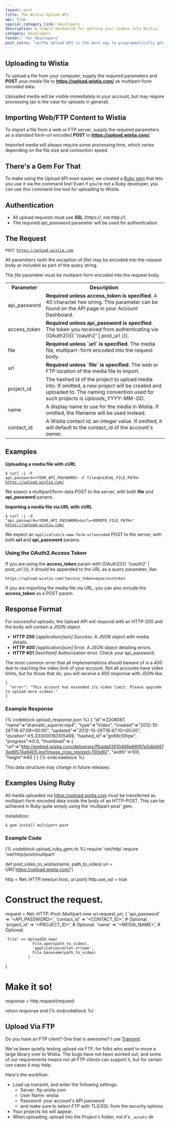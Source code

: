```yaml
---
layout: post
title: The Wistia Upload API
api: true
special_category_link: developers
description: A simple mechanism for getting your videos into Wistia.
category: Developers
footer: 'for_developers'
post_intro: "<p>The Upload API is the best way to programmatically get new videos and files into your Wistia account.</p><p>If you are looking to have site visitors upload content (something like <em>user generated content</em>) you should also check out <a href='/doc/upload-widget-specs'>Upload Widgets</a>.</p>"
---
```


## Uploading to Wistia

To upload a file from your computer, supply the required parameters and
**POST** your media file to **https://upload.wistia.com/** as multipart-form
encoded data.

Uploaded media will be visible immediately in your account, but may require
processing (as is the case for uploads in general).

## Importing Web/FTP Content to Wistia

To import a file from a web or FTP server, supply the required parameters as a
standard form-url encoded **POST** to **https://upload.wistia.com/**.

Imported media will always require some processing time, which varies depending
on the file size and connection speed.

## There's a Gem For That

To make using the Upload API even easier, we created a [Ruby
gem](https://github.com/wistia/wistia-uploader) that lets you use it via the
command line! Even if you're not a Ruby developer, you can use this command line
tool for uploading to Wistia.

## Authentication

* All upload requests must use **SSL** (*https://*, not *http://*).
* The required *api_password* parameter will be used for authentication.

## The Request

<code class="full_width">POST https://upload.wistia.com</code>

All parameters (with the exception of *file*) may be encoded into the request
body or included as part of the query string.

The *file* parameter must be multipart-form encoded into the request body.

<div><table>
  <tr>
    <th>Parameter</th>
    <th>Description</th>
  </tr>
  <tr>
    <td>api_password</td>
    <td> 
      <b>Required unless access_token is specified</b>.
      A 40 character hex string. This parameter can be found on the API page 
      in your Account Dashboard.
    </td>
  </tr>
  <tr>
    <td>access_token</td>
    <td> 
      <b>Required unless api_password is specified</b>.
      The token you received from authenticating via [OAuth2]({{ '/oauth2' | post_url }}).
    </td>
  </tr>
  <tr>
    <td>file</td>
    <td> 
      <b>Required unless `url` is specified</b>.
      The media file, multipart-form encoded into the request body.
    </td>
  </tr>
  <tr>
      <td>url</td>
      <td>
        <b>Required unless `file` is specified</b>.
        The web or FTP location of the media file to import.
      </td>
    </tr>
  <tr>
    <td>project_id</td>
    <td> 
      The hashed id of the project to upload media into. If omitted, a new
      project will be created and uploaded to. The naming convention used for
      such projects is <i>Uploads_YYYY-MM-DD</i>.
    </td>
  </tr>
  <tr>
    <td>name</td>
    <td> 
      A display name to use for the media in Wistia. If omitted, the filename
      will be used instead.
    </td>
  </tr>
  <tr>
    <td>contact_id</td>
    <td> 
      A Wistia contact id, an integer value. If omitted, it will default to the
      contact_id of the account's owner.
    </td>
  </tr>
</table></div>



## Examples

**Uploading a media file with cURL**

<code class="full_width">$ curl -i -F api_password=&lt;YOUR_API_PASSWORD&gt; -F file=@&lt;LOCAL_FILE_PATH&gt; https://upload.wistia.com/</code>

We expect a multipart/form-data POST to the server, with both **file** and
**api_password** params.

**Importing a media file via URL with cURL**

<code class="full_width">$ curl -i -d "api_password=&lt;YOUR_API_PASSWORD&gt;&amp;url=&lt;REMOTE_FILE_PATH&gt;" https://upload.wistia.com/</code>

We expect an `application/x-www-form-urlencoded` POST to the server, with both
**url** and **api_password** params.

### Using the OAuth2 Access Token

If you are using the **access_token** param with [OAuth2]({{ '/oauth2' | post_url }}),
it should be appended to the URL as a query parameter, like:

    https://upload.wistia.com/?access_token=myaccesstoken

If you are importing the media file via URL, you can also include the
**access_token** as a POST param.

## Response Format

For successful uploads, the Upload API will respond with an HTTP-200 and the
body will contain a JSON object.

  * **HTTP 200** *[application/json]* Success. A JSON object with media details.
  * **HTTP 400** *[application/json]* Error. A JSON object detailing errors.
  * **HTTP 401** *[text/html]* Authorization error. Check your api_password.

The most common error that all implementations should beware of is a 400 due 
to reaching the video limit of your account. Not all accounts have video
limits, but for those that do, you will receive a 400 response with JSON like:

    {
      "error": "This account has exceeded its video limit. Please upgrade to upload more videos."
    }


### Example Response

{% codeblock upload_response.json %}
{
  "id"=>2208087, 
  "name"=>"dramatic_squirrel.mp4", 
  "type"=>"Video", 
  "created"=>"2012-10-26T16:47:09+00:00", 
  "updated"=>"2012-10-26T16:47:10+00:00", 
  "duration"=>5.333000183105469, 
  "hashed_id"=>"gn69c10tqw",
  "progress"=>0.0,
  "thumbnail"=>
  {
    "url"=>"http://embed.wistia.com/deliveries/ffbada01610466e66f67a5dbbf473ed6574a6405.jpg?image_crop_resized=100x60", 
    "width"=>100, 
    "height"=>60
  }
}
{% endcodeblock %}

This data structure may change in future releases.

## Examples Using Ruby

All media uploaded via https://upload.wistia.com must be transferred as
multipart-form encoded data inside the body of an HTTP-POST. This can be
achieved in Ruby quite simply using the 'multipart-post' gem.

Installation:

<code class="full_width">$ gem install multipart-post</code>

### Example Code

{% codeblock upload_ruby_gem.rb %}
require 'net/http'
require 'net/http/post/multipart'

def post_video_to_wistia(name, path_to_video)
  uri = URI('https://upload.wistia.com/')

  http = Net::HTTP.new(uri.host, uri.port)
  http.use_ssl = true

  # Construct the request.
  request = Net::HTTP::Post::Multipart.new uri.request_uri, {
    'api_password' => '<API_PASSWORD>',
    'contact_id'   => '<CONTACT_ID>', # Optional.
    'project_id'   => '<PROJECT_ID>', # Optional.
    'name'         => '<MEDIA_NAME>', # Optional.

    'file' => UploadIO.new(
                File.open(path_to_video),
                'application/octet-stream',
                File.basename(path_to_video)
              )
  }

  # Make it so!
  response = http.request(request)

  return response
end
{% endcodeblock %}

## Upload Via FTP

Do you have an FTP client? One that is awesome? I use [Transmit](http://panic.com/transmit/). 

We've been quietly testing upload via FTP, for folks who want to move a large 
library over to Wistia. The bugs have not been worked out, and some of our requirements
means not all FTP clients can support it, but for certain use cases it may help.

Here's the workflow:

* Load up transmit, and enter the following settings:
  * Server: ftp.wistia.com
  * User Name: wistia
  * Password: your account's API password
  * and make sure to select *FTP with TLS/SSL* from the security options.
* Your projects list will appear. 
* When uploading, upload into the Project's folder, not it's `_assets` dir
